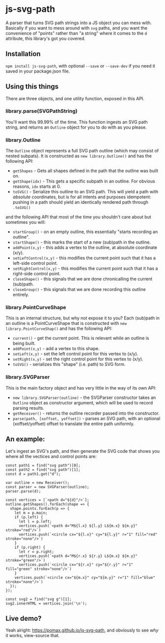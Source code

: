 # js-svg-path

A parser that turns SVG path strings into a JS object you can mess with. Basically if you want to mess around with `svg` paths, and you want the convenience of "points" rather than "a string" where it comes to the `d` attribute, this library's got you covered.

## Installation

`npm install js-svg-path`, with optional `--save` or `--save-dev` if you need it saved in your package.json file.

## Using this things

There are three objects, and one utility function, exposed in this API.

### library.parse(SVGPathString)

You'll want this 99.99% of the time. This function ingests an SVG path string, and returns an `Outline` object for you to do with as you please.

### library.Outline

The `Outline` object represents a full SVG path outline (which may consist of nested subpats). It is constructed as `new library.Outline()` and has the following API:

- `getShapes` - Gets all shapes defined in the path that the outline was built on.
- `getShape(idx)` - This gets a specific subpath in an outline. For obvious reasons, `idx` starts at 0.
- `toSVG()` - Serialize this outline to an SVG path. This will yield a path with *absolute* coordinates, but is for all intents and purposes idempotent: pushing in a path should yield an identically rendered path through `.toSVG()`

and the following API that most of the time you shouldn't care about but sometimes you will:

- `startGroup()` - on an empty outline, this essentially "starts recording an outline".
-	`startShape()` - this marks the start of a new (sub)path in the outline.
- `addPoint(x,y)` - this adds a vertex to the outline, at absolute coordinate (x/y).
- `setLeftControl(x,y)` - this modifies the current point such that it has a left-side control point.
- `setRightControl(x,y)` - this modifies the current point such that it has a right-side control point.
- `closeShape()` - this signals that we are done chronicalling the current (sub)path.
-	`closeGroup()` - this signals that we are done recording this outline entirely.

### library.PointCurveShape

This is an internal structure, but why not expose it to you? Each (sub)path in an outline is a PointCurveShape that is constructed with `new library.PointCurveShap()` and has the following API:

- `current()` - get the current point. This is relevant while an outline is being built.
- `addPoint(x,y)` - add a vertex to this shape.
- `setLeft(x,y)` - set the left control point for this vertex to (x/y).
- `setRight(x,y)` - set the right control point for this vertex to (x/y).
- `toSVG()` - serializes this "shape" (i.e. path) to SVG form.

### library.SVGParser

This is the main factory object and has very little in the way of its own API:

- `new library.SVGParser(outline)` - the SVGParser constructor takes an `Outline` object as constructor argument, which will be used to record parsing results.
- `getReceiver()` - returns the outline recorder passed into the constructor.
- `parse(path, [xoffset, yoffset])` - parses an SVG path, with an optional (xoffset/yoffset) offset to translate the entire path uniformly.

## An example:

Let's ingest an SVG's path, and then generate the SVG code that shows you where all the vectices and control points are:

```
const path1 = find("svg path")[0];
const path2 = find("svg path")[1];
const d = path1.get("d");

var outline = new Receiver();
const parser = new SVGParser(outline);
parser.parse(d);

const vertices = [`<path d="${d}"/>`];
outline.getShapes().forEach(shape => {
  shape.points.forEach(p => {
    let m = p.main;
    if (p.left) {
      let l = p.left;
      vertices.push(`<path d="M${l.x} ${l.y} L${m.x} ${m.y}" stroke="red"/>`)
      vertices.push(`<circle cx="${l.x}" cy="${l.y}" r="1" fill="red" stroke="none"/>`)
    }
    if (p.right) {
      let r = p.right;
      vertices.push(`<path d="M${r.x} ${r.y} L${m.x} ${m.y}" stroke="green"/>`)
      vertices.push(`<circle cx="${r.x}" cy="${r.y}" r="1" fill="green" stroke="none"/>`)
    }
    vertices.push(`<circle cx="${m.x}" cy="${m.y}" r="1" fill="blue" stroke="none"/>`)
  });
});

const svg2 = find("svg g")[1];
svg2.innerHTML = vertices.join('\n');
```

## Live demo?

Yeah alright: https://pomax.github.io/js-svg-path, and obviously to see *why* it works, view-source that.
